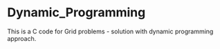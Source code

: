 # Dynamic_Programming
This is a C code for Grid problems - solution with dynamic programming approach. 
